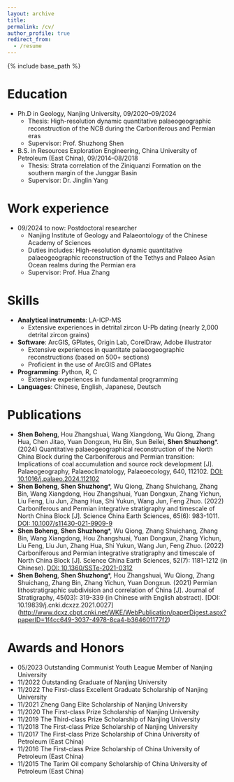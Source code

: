```yaml
---
layout: archive
title: 
permalink: /cv/
author_profile: true
redirect_from:
  - /resume
---
```


{% include base_path %}

**Education**
======
* Ph.D in Geology, Nanjing University, 09/2020–09/2024
  * Thesis: High-resolution dynamic quantitative palaeogeographic reconstruction of the NCB during the Carboniferous and Permian eras
  * Supervisor: Prof. Shuzhong Shen
* B.S. in Resources Exploration Engineering, China University of Petroleum (East China), 09/2014–08/2018
  * Thesis: Strata correlation of the Ziniquanzi Formation on the southern margin of the Junggar Basin
  * Supervisor: Dr. Jinglin Yang


**Work experience**
======
* 09/2024 to now: Postdoctoral researcher
  * Nanjing Institute of Geology and Palaeontology of the Chinese Academy of Sciences
  * Duties includes:  High-resolution dynamic quantitative palaeogeographic reconstruction of the Tethys and Palaeo Asian Ocean realms during the Permian era
  * Supervisor: Prof. Hua Zhang

**Skills**
======
* **Analytical instruments**: LA-ICP-MS
  * Extensive experiences in detrital zircon U-Pb dating (nearly 2,000 detrital zircon grains)
* **Software**: ArcGIS, GPlates, Origin Lab, CorelDraw, Adobe illustrator
  * Extensive experiences in quantitate palaeogeographic reconstructions (based on 500+ sections)
  * Proficient in the use of ArcGIS and GPlates
* **Programming**: Python, R, C
  * Extensive experiences in fundamental programming
* **Languages**: Chinese, English, Japanese, Deutsch

**Publications**
======
*   **Shen Boheng**, Hou Zhangshuai, Wang Xiangdong, Wu Qiong, Zhang Hua, Chen Jitao, Yuan Dongxun, Hu Bin, Sun Beilei, **Shen Shuzhong***. (2024) Quantitative palaeogeographical reconstruction of the North China Block during the Carboniferous and Permian transition: Implications of coal accumulation and source rock development [J]. Palaeogeography, Palaeoclimatology, Palaeoecology, 640, 112102. [DOI: 10.1016/j.palaeo.2024.112102](https://doi.org/10.1016/j.palaeo.2024.112102)
*   **Shen Boheng**, **Shen Shuzhong***, Wu Qiong, Zhang Shuichang, Zhang Bin, Wang Xiangdong, Hou Zhangshuai, Yuan Dongxun, Zhang Yichun, Liu Feng, Liu Jun, Zhang Hua, Shi Yukun, Wang Jun, Feng Zhuo. (2022) Carboniferous and Permian integrative stratigraphy and timescale of North China Block [J]. Science China Earth Sciences, 65(6): 983-1011. [DOI: 10.1007/s11430-021-9909-9](https://doi.org/10.1016/j.palaeo.2024.112102)
*   **Shen Boheng**, **Shen Shuzhong***, Wu Qiong, Zhang Shuichang, Zhang Bin, Wang Xiangdong, Hou Zhangshuai, Yuan Dongxun, Zhang Yichun, Liu Feng, Liu Jun, Zhang Hua, Shi Yukun, Wang Jun, Feng Zhuo. (2022) Carboniferous and Permian integrative stratigraphy and timescale of North China Block [J]. Science China Earth Sciences, 52(7): 1181-1212 (in Chinese). [DOI: 10.1360/SSTe-2021-0312](https://doi.org/10.1360/SSTe-2021-0312)
*   **Shen Boheng**, **Shen Shuzhong***, Hou Zhangshuai, Wu Qiong, Zhang Shuichang, Zhang Bin, Zhang Yichun, Yuan Dongxun. (2021) Permian lithostratigraphic subdivision and correlation of China [J]. Journal of Stratigraphy, 45(03): 319-339 (in Chinese with English abstract). [DOI: 10.19839/j.cnki.dcxzz.2021.0027] (http://www.dcxz.cbpt.cnki.net/WKE/WebPublication/paperDigest.aspx?paperID=1f4cc649-3037-4978-8ca4-b364601177f2) 
  
**Awards and Honors**
======
* 05/2023       Outstanding Communist Youth League Member of Nanjing University
* 11/2022       Outstanding Graduate of Nanjing University
* 11/2022       The First-class Excellent Graduate Scholarship of Nanjing University
* 11/2021       Zheng Gang Elite Scholarship of Nanjing University
* 11/2020       The First-class Prize Scholarship of Nanjing University
* 11/2019       The Third-class Prize Scholarship of Nanjing University
* 11/2018 	    The First-class Prize Scholarship of Nanjing University
* 11/2017 	    The First-class Prize Scholarship of China University of Petroleum (East China)
* 11/2016       The First-class Prize Scholarship of China University of Petroleum (East China)
* 11/2015 	    The Tarim Oil company Scholarship of China University of Petroleum (East China)

  

  

